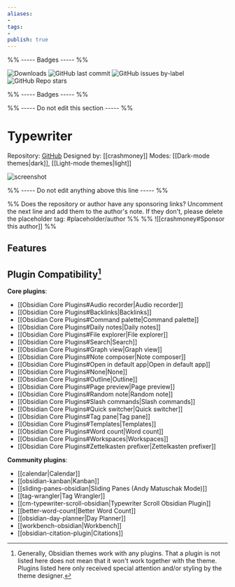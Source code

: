```yaml
---
aliases:
- 
tags: 
- 
publish: true
---
```


%% ----- Badges ----- %%

![Downloads](https://img.shields.io/badge/downloads-3261-573E7A?style=for-the-badge&logo=)
![GitHub last commit](https://img.shields.io/github/last-commit/crashmoney/obsidian-typewriter?color=573E7A&label=last%20update&logo=github&style=for-the-badge)
![GitHub issues by-label](https://img.shields.io/github/issues/crashmoney/obsidian-typewriter/help%20wanted?color=573E7A&logo=github&style=for-the-badge) 
![GitHub Repo stars](https://img.shields.io/github/stars/crashmoney/obsidian-typewriter?color=573E7A&logo=github&style=for-the-badge)

%% ----- Badges ----- %%

%% ----- Do not edit this section ----- %%

# Typewriter

Repository: [GitHub](https://github.com/crashmoney/obsidian-typewriter)
Designed by: [[crashmoney]]
Modes: [[Dark-mode themes|dark]], [[Light-mode themes|light]]



![screenshot](https://github.com/crashmoney/obsidian-typewriter/raw/main/cover.jpg)

%% ----- Do not edit anything above this line ----- %% 

%% Does the repository or author have any sponsoring links? Uncomment the next line and add them to the author's note. If they don't, please delete the placeholder tag: #placeholder/author %%
%% ![[crashmoney#Sponsor this author]] %%


## Features


## Plugin Compatibility[^1]

**Core plugins**:
- [[Obsidian Core Plugins#Audio recorder|Audio recorder]]
- [[Obsidian Core Plugins#Backlinks|Backlinks]]
- [[Obsidian Core Plugins#Command palette|Command palette]]
- [[Obsidian Core Plugins#Daily notes|Daily notes]]
- [[Obsidian Core Plugins#File explorer|File explorer]]
- [[Obsidian Core Plugins#Search|Search]]
- [[Obsidian Core Plugins#Graph view|Graph view]]
- [[Obsidian Core Plugins#Note composer|Note composer]]
- [[Obsidian Core Plugins#Open in default app|Open in default app]]
- [[Obsidian Core Plugins#None|None]]
- [[Obsidian Core Plugins#Outline|Outline]]
- [[Obsidian Core Plugins#Page preview|Page preview]]
- [[Obsidian Core Plugins#Random note|Random note]]
- [[Obsidian Core Plugins#Slash commands|Slash commands]]
- [[Obsidian Core Plugins#Quick switcher|Quick switcher]]
- [[Obsidian Core Plugins#Tag pane|Tag pane]]
- [[Obsidian Core Plugins#Templates|Templates]]
- [[Obsidian Core Plugins#Word count|Word count]]
- [[Obsidian Core Plugins#Workspaces|Workspaces]]
- [[Obsidian Core Plugins#Zettelkasten prefixer|Zettelkasten prefixer]]

**Community plugins**:
- [[calendar|Calendar]]
- [[obsidian-kanban|Kanban]]
- [[sliding-panes-obsidian|Sliding Panes (Andy Matuschak Mode)]]
- [[tag-wrangler|Tag Wrangler]]
- [[cm-typewriter-scroll-obsidian|Typewriter Scroll Obsidian Plugin]]
- [[better-word-count|Better Word Count]]
- [[obsidian-day-planner|Day Planner]]
- [[workbench-obsidian|Workbench]]
- [[obsidian-citation-plugin|Citations]]

[^1]: Generally, Obsidian themes work with any plugins. That a plugin is not listed here does not mean that it won't work together with the theme. Plugins listed here only received special attention and/or styling by the theme designer.
